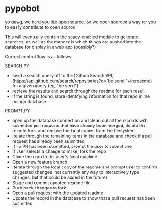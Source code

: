 # pypobot
yo dawg, we herd you like open source. So we open sourced a way for you to easily contribute to open source

This will eventually contain the spacy-enabled module to generate searches, as well as the manner in which things are pushed into the database for display in a web app (possibly?)

Current control flow is as follows:

SEARCH.PY
- send a search query off to the [Github Search API](https://api.github.com/search/repositories?q="be send "+in:readme) for a given query (eg, "be send")
- retrieve the results and search through the readme for each result
- if the string is found, store identifying information for that repo in the mongo database

PROMPT.PY
- open up the database connection and clean out all the records with submitted pull requests that have already been merged, delete the remote fork, and remove the local copies from the filesystem
- iterate through the remaining items in the database and check if a pull request has already been submitted
- If no PR has been submitted, prompt the user to submit one
- If user selects a change to make, fork the repo
- Clone the repo to the user's local machine
- Open a new feature branch
- Iterate through the local copy of the readme and prompt user to confirm suggested changes (not currently any way to interactively type changes, but that could be added in the future)
- Stage and commit updated readme file
- Push back changes to fork
- Open a pull request with the updated readme
- Update the record in the database to show that a pull request has been submitted
